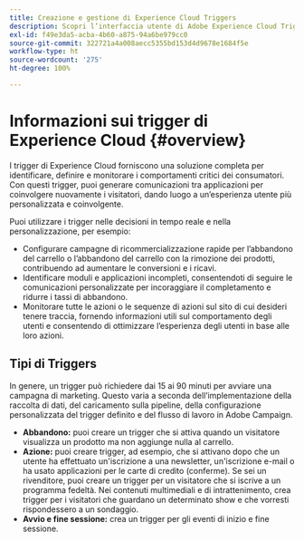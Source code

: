 ```yaml
---
title: Creazione e gestione di Experience Cloud Triggers
description: Scopri l’interfaccia utente di Adobe Experience Cloud Triggers
exl-id: f49e3da5-acba-4b60-a875-94a6be979cc0
source-git-commit: 322721a4a008aecc5355bd153d4d9678e1684f5e
workflow-type: ht
source-wordcount: '275'
ht-degree: 100%

---
```


# Informazioni sui trigger di Experience Cloud {#overview}

I trigger di Experience Cloud forniscono una soluzione completa per identificare, definire e monitorare i comportamenti critici dei consumatori. Con questi trigger, puoi generare comunicazioni tra applicazioni per coinvolgere nuovamente i visitatori, dando luogo a un’esperienza utente più personalizzata e coinvolgente.

Puoi utilizzare i trigger nelle decisioni in tempo reale e nella personalizzazione, per esempio:

* Configurare campagne di ricommercializzazione rapide per l’abbandono del carrello o l’abbandono del carrello con la rimozione dei prodotti, contribuendo ad aumentare le conversioni e i ricavi.
* Identificare moduli e applicazioni incompleti, consentendoti di seguire le comunicazioni personalizzate per incoraggiare il completamento e ridurre i tassi di abbandono.
* Monitorare tutte le azioni o le sequenze di azioni sul sito di cui desideri tenere traccia, fornendo informazioni utili sul comportamento degli utenti e consentendo di ottimizzare l’esperienza degli utenti in base alle loro azioni.

## Tipi di Triggers

In genere, un trigger può richiedere dai 15 ai 90 minuti per avviare una campagna di marketing. Questo varia a seconda dell’implementazione della raccolta di dati, del caricamento sulla pipeline, della configurazione personalizzata del trigger definito e del flusso di lavoro in Adobe Campaign.

* **Abbandono:** puoi creare un trigger che si attiva quando un visitatore visualizza un prodotto ma non aggiunge nulla al carrello.
* **Azione:** puoi creare trigger, ad esempio, che si attivano dopo che un utente ha effettuato un&#39;iscrizione a una newsletter, un&#39;iscrizione e-mail o ha usato applicazioni per le carte di credito (conferme). Se sei un rivenditore, puoi creare un trigger per un visitatore che si iscrive a un programma fedeltà. Nei contenuti multimediali e di intrattenimento, crea trigger per i visitatori che guardano un determinato show e che vorresti rispondessero a un sondaggio.
* **Avvio e fine sessione:** crea un trigger per gli eventi di inizio e fine sessione.
